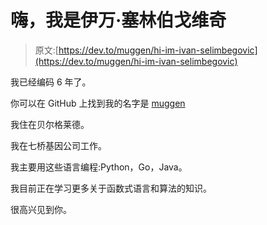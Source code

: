 # 嗨，我是伊万·塞林伯戈维奇

> 原文:[https://dev.to/muggen/hi-im-ivan-selimbegovic](https://dev.to/muggen/hi-im-ivan-selimbegovic)

我已经编码 6 年了。

你可以在 GitHub 上找到我的名字是 [muggen](https://github.com/muggen)

我住在贝尔格莱德。

我在七桥基因公司工作。

我主要用这些语言编程:Python，Go，Java。

我目前正在学习更多关于函数式语言和算法的知识。

很高兴见到你。
